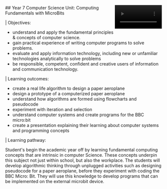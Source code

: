 <title>Year 7 CS</title>
<style type='text/css'>
body {width: 80%; margin:auto;}
a { text-decoration: none; }
a:hover { text-decoration: underline; }
h1 {display: none; }
h2 {background-color:#fc9003; padding:16px;text-align:center;}
h3 {background-color:lightblue; padding:16px; text-align:center;}
video {width:30%; float:right;} 
button {float: right;margin-bottom: 20px; background-color: lightblue; border-radius:3px; }
video {margin-bottom:20px; text-align:center}
</style>

<video auto-play="true" loop="loop" muted="muted" controls>
  <source src="./img/Introducing_MicroBit.mp4" type="video/mp4">
</video>
## Year 7 Computer Science Unit: Computing Fundamentals with MicroBits 

| Objectives:
+ understand and apply the fundamental principles & concepts of computer science.
+ gain practical experience of writing computer programs to solve problems.
+ evaluate and apply information technology, including new or unfamiliar technologies analytically to solve problems
+ be responsible, competent, confident and creative users of information and communication technology.

| Learning outcomes:
+ create a real life algorithm to design a paper aeroplane
+ design a prototype of a computerized paper aeroplane
+ understand how algorithms are formed using flowcharts and pseudocode
+ experiment with iteration and selection
+ understand computer systems and create programs for the BBC micro:bit 
+ create a presentation explaining their learning about computer systems and programming concepts 

| Learning pathway:

<p>Student's begin the academic year off by learning fundamental computing concepts that are intrinsic in computer Science. These concepts underpin this subject not just within school, but also the workplace. The students will develop algorithmic thinking through unplugged activities such as designing pseudocode for a paper aeroplane, before they experiment with coding the BBC Micro: Bit. They will use this knowledge to develop programs that can be implemented on the external microbit device.</p>

